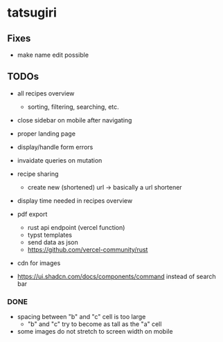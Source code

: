 # tatsugiri

## Fixes
- make name edit possible

## TODOs
- all recipes overview
    - sorting, filtering, searching, etc.
- close sidebar on mobile after navigating
- proper landing page
- display/handle form errors
- invaidate queries on mutation

- recipe sharing
    - create new (shortened) url -> basically a url shortener

- display time needed in recipes overview

- pdf export
    - rust api endpoint (vercel function)
    - typst templates
    - send data as json
    - https://github.com/vercel-community/rust

- cdn for images
- https://ui.shadcn.com/docs/components/command instead of search bar

### DONE
- spacing between "b" and "c" cell is too large
    - "b" and "c" try to become as tall as the "a" cell
- some images do not stretch to screen width on mobile
